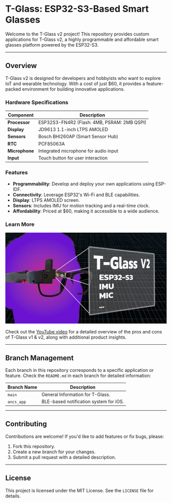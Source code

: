 # T-Glass: ESP32-S3-Based Smart Glasses

Welcome to the T-Glass v2 project! This repository provides custom applications for T-Glass v2, a highly programmable and affordable smart glasses platform powered by the ESP32-S3.

---

## Overview
T-Glass v2 is designed for developers and hobbyists who want to explore IoT and wearable technology. With a cost of just $60, it provides a feature-packed environment for building innovative applications.

### Hardware Specifications
| Component        | Description                                      |
|------------------|--------------------------------------------------|
| **Processor**    | ESP32S3-FN4R2 (Flash: 4MB, PSRAM: 2MB QSPI)     |
| **Display**      | JD9613 1.1-inch LTPS AMOLED                     |
| **Sensors**      | Bosch BHI260AP (Smart Sensor Hub)               |
| **RTC**          | PCF85063A                                       |
| **Microphone**   | Integrated microphone for audio input           |
| **Input**        | Touch button for user interaction               |

### Features
- **Programmability**: Develop and deploy your own applications using ESP-IDF.
- **Connectivity**: Leverage ESP32's Wi-Fi and BLE capabilities.
- **Display**: LTPS AMOLED screen.
- **Sensors**: Includes IMU for motion tracking and a real-time clock.
- **Affordability**: Priced at $60, making it accessible to a wide audience.

### Learn More

[![Showcase](https://github.com/0015/T-Glass-Applications/blob/main/misc/t_glass_v2.jpg?raw=true)](https://youtu.be/lb7yXE_X9qE)


Check out the [YouTube video](https://youtu.be/lb7yXE_X9qE) for a detailed overview of the pros and cons of T-Glass v1 & v2, along with additional product insights.

---

## Branch Management
Each branch in this repository corresponds to a specific application or feature. Check the `README.md` in each branch for detailed information:

| Branch Name      | Description                                      |
|------------------|--------------------------------------------------|
| `main`           | General Information for T-Glass.         |
| `ancs_app` | BLE-based notification system for iOS.  |

---

## Contributing
Contributions are welcome! If you'd like to add features or fix bugs, please:
1. Fork this repository.
2. Create a new branch for your changes.
3. Submit a pull request with a detailed description.

---

## License
This project is licensed under the MIT License. See the `LICENSE` file for details.